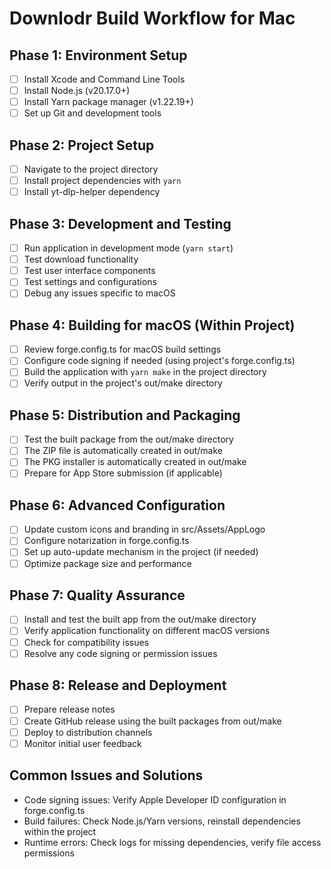 # Downlodr Build Workflow for Mac

## Phase 1: Environment Setup

- [ ] Install Xcode and Command Line Tools
- [ ] Install Node.js (v20.17.0+)
- [ ] Install Yarn package manager (v1.22.19+)
- [ ] Set up Git and development tools

## Phase 2: Project Setup

- [ ] Navigate to the project directory
- [ ] Install project dependencies with `yarn`
- [ ] Install yt-dlp-helper dependency

## Phase 3: Development and Testing

- [ ] Run application in development mode (`yarn start`)
- [ ] Test download functionality
- [ ] Test user interface components
- [ ] Test settings and configurations
- [ ] Debug any issues specific to macOS

## Phase 4: Building for macOS (Within Project)

- [ ] Review forge.config.ts for macOS build settings
- [ ] Configure code signing if needed (using project's forge.config.ts)
- [ ] Build the application with `yarn make` in the project directory
- [ ] Verify output in the project's out/make directory

## Phase 5: Distribution and Packaging

- [ ] Test the built package from the out/make directory
- [ ] The ZIP file is automatically created in out/make
- [ ] The PKG installer is automatically created in out/make
- [ ] Prepare for App Store submission (if applicable)

## Phase 6: Advanced Configuration

- [ ] Update custom icons and branding in src/Assets/AppLogo
- [ ] Configure notarization in forge.config.ts
- [ ] Set up auto-update mechanism in the project (if needed)
- [ ] Optimize package size and performance

## Phase 7: Quality Assurance

- [ ] Install and test the built app from the out/make directory
- [ ] Verify application functionality on different macOS versions
- [ ] Check for compatibility issues
- [ ] Resolve any code signing or permission issues

## Phase 8: Release and Deployment

- [ ] Prepare release notes
- [ ] Create GitHub release using the built packages from out/make
- [ ] Deploy to distribution channels
- [ ] Monitor initial user feedback

## Common Issues and Solutions

- Code signing issues: Verify Apple Developer ID configuration in forge.config.ts
- Build failures: Check Node.js/Yarn versions, reinstall dependencies within the project
- Runtime errors: Check logs for missing dependencies, verify file access permissions
